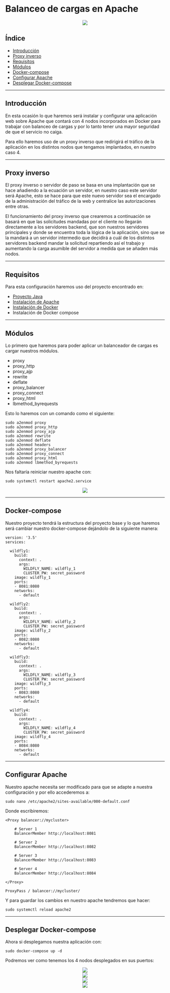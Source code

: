 # Balanceo de cargas en Apache

<div align="center">
    <img src="../Imágenes/Balanceo de cargas en Apache/Portada.png"/>
</div>

## Índice

- [Introducción](https://github.com/RubenGonz/Despliegues/blob/main/Balanceo%20de%20cargas/Balanceo%20de%20cargas%20en%20Apache.md#introducci%C3%B3n)
- [Proxy inverso](https://github.com/RubenGonz/Despliegues/blob/main/Balanceo%20de%20cargas/Balanceo%20de%20cargas%20en%20Apache.md#proxy-inverso)
- [Requisitos](https://github.com/RubenGonz/Despliegues/blob/main/Balanceo%20de%20cargas/Balanceo%20de%20cargas%20en%20Apache.md#requisitos)
- [Módulos](https://github.com/RubenGonz/Despliegues/blob/main/Balanceo%20de%20cargas/Balanceo%20de%20cargas%20en%20Apache.md#m%C3%B3dulos)
- [Docker-compose](https://github.com/RubenGonz/Despliegues/blob/main/Balanceo%20de%20cargas/Balanceo%20de%20cargas%20en%20Apache.md#docker-compose)
- [Configurar Apache](https://github.com/RubenGonz/Despliegues/blob/main/Balanceo%20de%20cargas/Balanceo%20de%20cargas%20en%20Apache.md#configurar-apache)
- [Desplegar Docker-compose](https://github.com/RubenGonz/Despliegues/blob/main/Balanceo%20de%20cargas/Balanceo%20de%20cargas%20en%20Apache.md#desplegar-docker-compose)

---

## Introducción

En esta ocasión lo que haremos será instalar y configurar una aplicación web sobre Apache que contará con 4 nodos incorporados en Docker para trabajar con balanceo de cargas y por lo tanto tener una mayor seguridad de que el servicio no caiga.

Para ello haremos uso de un proxy inverso que redirigirá  el tráfico de la aplicación en los distintos nodos que tengamos implantados, en nuestro caso 4. 

---

## Proxy inverso

El proxy inverso o servidor de paso se basa en una implantación que se hace añadiendo a la ecuación un servidor, en nuestro caso este servidor será Apache, esto se hace para que este nuevo servidor sea el encargado de la administración del tráfico de la web y centralice las autorizaciones entre otras.

El funcionamiento del proxy inverso que crearemos a continuación se basará en que las solicitudes mandadas por el cliente no llegarán directamente a los servidores backend, que son nuestros servidores principales y donde se encuentra toda la lógica de la aplicación, sino que se la mandará a un servidor intermedio que decidirá a cuál de los distintos servidores backend mandar la solicitud repartiendo así el trabajo y aumentando la carga asumible del servidor a medida que se añaden más nodos.

---

## Requisitos

Para esta configuración haremos uso del proyecto encontrado en:

- [Proyecto Java](https://github.com/jpexposito/docencia/tree/master/COMUN/ejemplos/java/app-web-demo)
- [Instalación de Apache](https://github.com/RubenGonz/Despliegues/blob/main/Apache/Instalaci%C3%B3n%20de%20Apache2.md)
- [Instalación de Docker](https://github.com/RubenGonz/Despliegues/blob/main/Docker/Instalaci%C3%B3n%20de%20Docker.md)
- Instalación de Docker compose

---

## Módulos

Lo primero que haremos para poder aplicar un balanceador de cargas es cargar nuestros módulos.

- proxy
- proxy_http
- proxy_ajp
- rewrite
- deflate
- proxy_balancer
- proxy_connect
- proxy_html
- lbmethod_byrequests

Esto lo haremos con un comando como el siguiente:

```console
sudo a2enmod proxy
sudo a2enmod proxy_http
sudo a2enmod proxy_ajp
sudo a2enmod rewrite
sudo a2enmod deflate
sudo a2enmod headers
sudo a2enmod proxy_balancer
sudo a2enmod proxy_connect
sudo a2enmod proxy_html
sudo a2enmod lbmethod_byrequests
```

Nos faltaría reiniciar nuestro apache con:

```console
sudo systemctl restart apache2.service
```

<div align="center">
    <img src="../Imágenes/Balanceo de cargas en Apache/Restart.png"/>
</div>

---

## Docker-compose

Nuestro proyecto tendrá la estructura del proyecto base y lo que haremos será cambiar nuestro docker-compose dejándolo de la siguiente manera:

```
version: '3.5'
services:

  wildfly1:
    build:
      context: .
      args:
        WILDFLY_NAME: wildfly_1
        CLUSTER_PW: secret_password
    image: wildfly_1
    ports:
    - 8081:8080
    networks:
      - default

  wildfly2:
    build:
      context: .
      args:
        WILDFLY_NAME: wildfly_2
        CLUSTER_PW: secret_password
    image: wildfly_2
    ports:
    - 8082:8080
    networks:
      - default
  
  wildfly3:
    build:
      context: .
      args:
        WILDFLY_NAME: wildfly_3
        CLUSTER_PW: secret_password
    image: wildfly_3
    ports:
    - 8083:8080
    networks:
      - default
  
  wildfly4:
    build:
      context: .
      args:
        WILDFLY_NAME: wildfly_4
        CLUSTER_PW: secret_password
    image: wildfly_4
    ports:
    - 8084:8080
    networks:
      - default
```

---

## Configurar Apache

Nuestro apache necesita ser modificado para que se adapte a nuestra configuración y por ello accederemos a:

```console
sudo nano /etc/apache2/sites-available/000-default.conf
```

Donde escribiremos:

```
<Proxy balancer://mycluster>

    # Server 1
    BalancerMember http://localhost:8081

    # Server 2
    BalancerMember http://localhost:8082
    
    # Server 3
    BalancerMember http://localhost:8083

    # Server 4
    BalancerMember http://localhost:8084

</Proxy>

ProxyPass / balancer://mycluster/
```

Y para guardar los cambios en nuestro apache tendremos que hacer:

```console
sudo systemctl reload apache2
```

---

## Desplegar Docker-compose

Ahora si desplegamos nuestra aplicación con:

```console
sudo docker-compose up -d
```

Podremos ver como tenemos los 4 nodos desplegados en sus puertos:

<div align="center">
    <img src="../Imágenes/Balanceo de cargas en Apache/Despliegue1.png"/>
</div>

<div align="center">
    <img src="../Imágenes/Balanceo de cargas en Apache/Despliegue2.png"/>
</div>

<div align="center">
    <img src="../Imágenes/Balanceo de cargas en Apache/Despliegue3.png"/>
</div>

<div align="center">
    <img src="../Imágenes/Balanceo de cargas en Apache/Despliegue4.png"/>
</div>